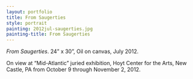 ```yaml
---
layout: portfolio
title: From Saugerties
style: portrait
painting: 2012jul-saugerties.jpg
painting-title: From Saugerties
---
```


_From Saugerties_. 24” x 30”, Oil on canvas, July 2012.

On view at “Mid-Atlantic” juried exhibition, Hoyt Center for the Arts, New Castle, PA from October 9 through November 2, 2012.
